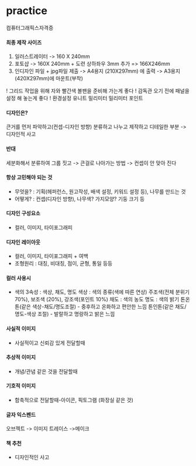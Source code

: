 # practice
컴퓨터그래픽스자격증 


#### 최종 제작 사이즈 

1. 일러스트레이터 -> 160 X 240mm
2. 포토샵 -> 160X 240mm + 도련 상하좌우 3mm 추가 => 166X246mm
3. 인디자인 파일 + jpg파일 제출 -> A4용지 (210X297mm) 에 출력 -> A3용지 (420X297mm)에 마운트(부착)

! 그리드 작업을 위해 자와 빨간색 볼팬을 준비해 가는게 좋다 
! 감독관 오기 전에 패널을 설정 해 놓는게 좋다 
! 환경설정 유니트 밀리미터 밀리미터 포인트


#### 디자인은? 
큰거를 먼저 파악하고(컨셉-디자인 방향)
분류하고 나누고 
제작하고 디테일한 부분
-> 디자인적 사고

#### 반대 
세분화해서 분류하여 그룹 짓고 -> 큰걸로 나아가는 방법
-> 컨셉이 안 맞아 진다

#### 항상 고민해야 되는 것 
  - 무엇을? : 기획(헤퍼런스, 원고작성, 배색 설정, 키워드 설정 등), 나무를 만드는 것
  - 어떻게? : 컨셉(디자인 방향), 나무색? 가지모양? 기둥 크기 등

#### 디자인 구성요소
  - 컬러, 이미지, 타이포그래피

#### 디자인 레이아웃
  - 컬러, 이미지, 타이포그래피 + 여백
  - 조형원리 : 대칭, 비대칭, 점이, 균형, 통일 등등

#### 컬러 사용시 
  - 색의 3속성 : 색상, 채도, 명도
  색상 : 색의 종류(색에 따른 연상) 주조색(전체 분위기 70%), 보조색 (20%), 강조색(포인트 10%)
  채도 : 색의 농도
  명도 : 색의 밝기 
  톤온톤(같은 색상-채도/명도조절) - 중후하고 온화하고 편안한 느낌
  톤인톤(같은 채도/명도-색상 조절) - 발랄하고 명랑하고 밝은 느낌
  
#### 사실적 이미지 
  - 사실적이고 신뢰감 있게 전달할때 
#### 추상적 이미지
  - 개념/관념 같은 것을 전달할때
#### 기호적 이미지
  - 함축적으로 전달할때-아이콘, 픽토그램 (화장실 같은 것) 
#### 글자 익스펜드
오브젝트 -> 이미지 트레이스 ->메이크  

#### 책 추천 
   - 디자인적인 사고
